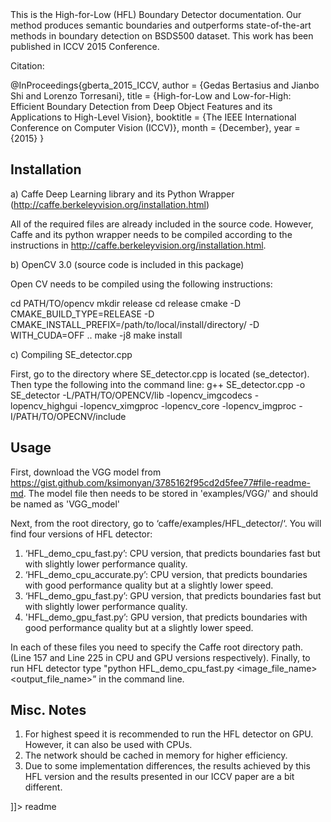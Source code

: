 <snippet>
  <content><![CDATA[
# ${1: HFL Boundary Detector}

This is the High-for-Low (HFL) Boundary Detector documentation. Our method produces semantic boundaries and outperforms state-of-the-art methods in boundary detection on BSDS500 dataset. This work has been published in ICCV 2015 Conference.

Citation:

@InProceedings{gberta_2015_ICCV,
author = {Gedas Bertasius and Jianbo Shi and Lorenzo Torresani},
title = {High-for-Low and Low-for-High:
Efficient Boundary Detection from Deep Object Features and its Applications to High-Level Vision},
booktitle = {The IEEE International Conference on Computer Vision (ICCV)},
month = {December},
year = {2015}
}

## Installation
a) Caffe Deep Learning library and its Python Wrapper (http://caffe.berkeleyvision.org/installation.html)

All of the required files are already included in the source code. However, Caffe and its python wrapper needs to be compiled according to the instructions in http://caffe.berkeleyvision.org/installation.html. 

b) OpenCV 3.0 (source code is included in this package)
 
Open CV needs to be compiled using the following instructions:

cd PATH/TO/opencv
mkdir release
cd release
cmake -D CMAKE_BUILD_TYPE=RELEASE -D CMAKE_INSTALL_PREFIX=/path/to/local/install/directory/ -D WITH_CUDA=OFF ..
make -j8
make install

c) Compiling SE_detector.cpp

First, go to the directory where SE_detector.cpp is located (se_detector). Then type the following into the command line: g++ SE_detector.cpp -o SE_detector -L/PATH/TO/OPENCV/lib -lopencv_imgcodecs -lopencv_highgui -lopencv_ximgproc -lopencv_core -lopencv_imgproc -I/PATH/TO/OPECNV/include


## Usage

First, download the VGG model from https://gist.github.com/ksimonyan/3785162f95cd2d5fee77#file-readme-md. The model file then needs to be stored in 'examples/VGG/' and should be named as 'VGG_model'

Next, from the root directory, go to ‘caffe/examples/HFL_detector/‘. You will find four versions of HFL detector:

1. ‘HFL_demo_cpu_fast.py’: CPU version, that predicts boundaries fast but with slightly lower performance quality.
2. ‘HFL_demo_cpu_accurate.py’: CPU version, that predicts boundaries with good performance quality but at a slightly lower speed.
3. ‘HFL_demo_gpu_fast.py’: GPU version, that predicts boundaries fast but with slightly lower performance quality.
4. 'HFL_demo_gpu_fast.py’: GPU version, that predicts boundaries with good performance quality but at a slightly lower speed.

In each of these files you need to specify the Caffe root directory path. (Line 157 and Line 225 in CPU and GPU versions respectively). Finally, to run HFL detector type "python HFL_demo_cpu_fast.py <image_file_name> <output_file_name>” in the command line.


## Misc. Notes

1. For highest speed it is recommended to run the HFL detector on GPU. However, it can also be used with CPUs.
2. The network should be cached in memory for higher efficiency.
3. Due to some implementation differences, the results achieved by this HFL version and the results presented in our ICCV paper are a bit different.

]]></content>
  <tabTrigger>readme</tabTrigger>
</snippet>

